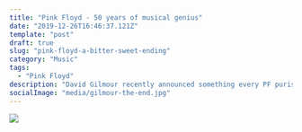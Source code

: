 ```yaml
---
title: "Pink Floyd - 50 years of musical genius"
date: "2019-12-26T16:46:37.121Z"
template: "post"
draft: true
slug: "pink-floyd-a-bitter-sweet-ending"
category: "Music"
tags:
  - "Pink Floyd"
description: "David Gilmour recently announced something every PF purist knew from a long time. Pink Floyd is not reuniting and any hope of Gilmour/Waters collaboration is dead in the wind. In the wake of news (not) well taken, here is an ode to the Abbey Road veterans."
socialImage: "media/gilmour-the-end.jpg"
---
```


![](media/gilmour-the-end.jpg)